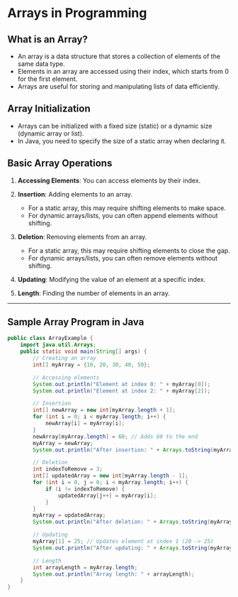 # Arrays in Programming

## What is an Array?

- An array is a data structure that stores a collection of elements of the same data type.
- Elements in an array are accessed using their index, which starts from 0 for the first element.
- Arrays are useful for storing and manipulating lists of data efficiently.

## Array Initialization

- Arrays can be initialized with a fixed size (static) or a dynamic size (dynamic array or list).
- In Java, you need to specify the size of a static array when declaring it.

## Basic Array Operations

1. **Accessing Elements**: You can access elements by their index.

2. **Insertion**: Adding elements to an array.
   - For a static array, this may require shifting elements to make space.
   - For dynamic arrays/lists, you can often append elements without shifting.

3. **Deletion**: Removing elements from an array.
   - For a static array, this may require shifting elements to close the gap.
   - For dynamic arrays/lists, you can often remove elements without shifting.

4. **Updating**: Modifying the value of an element at a specific index.

5. **Length**: Finding the number of elements in an array.

---

## Sample Array Program in Java

```java
public class ArrayExample {
    import java.util.Arrays;
    public static void main(String[] args) {
        // Creating an array
        int[] myArray = {10, 20, 30, 40, 50};

        // Accessing elements
        System.out.println("Element at index 0: " + myArray[0]);
        System.out.println("Element at index 2: " + myArray[2]);

        // Insertion
        int[] newArray = new int[myArray.length + 1];
        for (int i = 0; i < myArray.length; i++) {
            newArray[i] = myArray[i];
        }
        newArray[myArray.length] = 60; // Adds 60 to the end
        myArray = newArray;
        System.out.println("After insertion: " + Arrays.toString(myArray));

        // Deletion
        int indexToRemove = 3;
        int[] updatedArray = new int[myArray.length - 1];
        for (int i = 0, j = 0; i < myArray.length; i++) {
            if (i != indexToRemove) {
                updatedArray[j++] = myArray[i];
            }
        }
        myArray = updatedArray;
        System.out.println("After deletion: " + Arrays.toString(myArray));

        // Updating
        myArray[1] = 25; // Updates element at index 1 (20 -> 25)
        System.out.println("After updating: " + Arrays.toString(myArray));

        // Length
        int arrayLength = myArray.length;
        System.out.println("Array length: " + arrayLength);
    }
}
```
